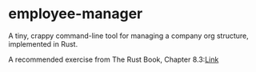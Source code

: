 # employee-manager

A tiny, crappy command-line tool for managing a company org structure, implemented in Rust.

A recommended exercise from The Rust Book, Chapter 8.3:[Link](https://rust-book.cs.brown.edu/ch08-03-hash-maps.html)
